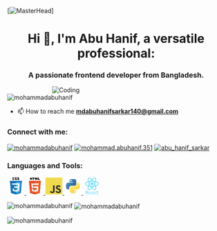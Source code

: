 [![MasterHead](https://firebasestorage.googleapis.com/v0/b/flexi-coding.appspot.com/o/dempgi7-520f8d5f-63d4-4453-8822-dbc149ae27f8.gif?alt=media&token=91c0c7b2-93c3-4029-b011-1a8703c5730d)]
<h1 align="center">Hi 👋, I'm Abu Hanif, a versatile professional:</h1>
<h3 align="center">A passionate frontend developer from Bangladesh.</h3>
<img align="right" alt="Coding" width="400" src="https://cdn.dribbble.com/users/1162077/screenshots/3848914/programmer.gif">

<p align="left"> <img src="https://komarev.com/ghpvc/?username=mohammadabuhanif&label=Profile%20views&color=0e75b6&style=flat" alt="mohammadabuhanif" /> </p>

- 📫 How to reach me **mdabuhanifsarkar140@gmail.com**

<h3 align="left">Connect with me:</h3>
<p align="left">
<a href="https://twitter.com/mohammadabuhanif" target="blank"><img align="center" src="https://raw.githubusercontent.com/rahuldkjain/github-profile-readme-generator/master/src/images/icons/Social/twitter.svg" alt="mohammadabuhanif" height="30" width="40" /></a>
<a href="https://fb.com/mohammad.abuhanif.351" target="blank"><img align="center" src="https://raw.githubusercontent.com/rahuldkjain/github-profile-readme-generator/master/src/images/icons/Social/facebook.svg" alt="mohammad.abuhanif.351" height="30" width="40" /></a>
<a href="https://instagram.com/abu_hanif_sarkar" target="blank"><img align="center" src="https://raw.githubusercontent.com/rahuldkjain/github-profile-readme-generator/master/src/images/icons/Social/instagram.svg" alt="abu_hanif_sarkar" height="30" width="40" /></a>
</p>

<h3 align="left">Languages and Tools:</h3>
<p align="left"> <a href="https://www.w3schools.com/css/" target="_blank" rel="noreferrer"> <img src="https://raw.githubusercontent.com/devicons/devicon/master/icons/css3/css3-original-wordmark.svg" alt="css3" width="40" height="40"/> </a> <a href="https://www.w3.org/html/" target="_blank" rel="noreferrer"> <img src="https://raw.githubusercontent.com/devicons/devicon/master/icons/html5/html5-original-wordmark.svg" alt="html5" width="40" height="40"/> </a> <a href="https://developer.mozilla.org/en-US/docs/Web/JavaScript" target="_blank" rel="noreferrer"> <img src="https://raw.githubusercontent.com/devicons/devicon/master/icons/javascript/javascript-original.svg" alt="javascript" width="40" height="40"/> </a> <a href="https://www.python.org" target="_blank" rel="noreferrer"> <img src="https://raw.githubusercontent.com/devicons/devicon/master/icons/python/python-original.svg" alt="python" width="40" height="40"/> </a> <a href="https://reactjs.org/" target="_blank" rel="noreferrer"> <img src="https://raw.githubusercontent.com/devicons/devicon/master/icons/react/react-original-wordmark.svg" alt="react" width="40" height="40"/> </a> </p>

<p><img align="left" src="https://github-readme-stats.vercel.app/api/top-langs?username=mohammadabuhanif&show_icons=true&locale=en&layout=compact" alt="mohammadabuhanif" /></p>

<p>&nbsp;<img align="center" src="https://github-readme-stats.vercel.app/api?username=mohammadabuhanif&show_icons=true&locale=en" alt="mohammadabuhanif" /></p>

<p><img align="center" src="https://github-readme-streak-stats.herokuapp.com/?user=mohammadabuhanif&" alt="mohammadabuhanif" /></p>
